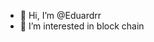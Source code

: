 - 👋 Hi, I’m @Eduardrr
- 👀 I’m interested in block chain


<!---
Eduardrr/Eduardrr is a ✨ special ✨ repository because its `README.md` (this file) appears on your GitHub profile.
You can click the Preview link to take a look at your changes.
--->
